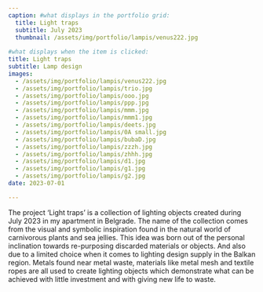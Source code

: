 ```yaml
---
caption: #what displays in the portfolio grid:
  title: Light traps
  subtitle: July 2023
  thumbnail: /assets/img/portfolio/lampis/venus222.jpg
  
#what displays when the item is clicked:
title: Light traps
subtitle: Lamp design
images: 
  - /assets/img/portfolio/lampis/venus222.jpg
  - /assets/img/portfolio/lampis/trio.jpg
  - /assets/img/portfolio/lampis/ooo.jpg
  - /assets/img/portfolio/lampis/ppp.jpg
  - /assets/img/portfolio/lampis/mmm.jpg
  - /assets/img/portfolio/lampis/mmm1.jpg
  - /assets/img/portfolio/lampis/deets.jpg
  - /assets/img/portfolio/lampis/0A small.jpg
  - /assets/img/portfolio/lampis/bubaD.jpg
  - /assets/img/portfolio/lampis/zzzh.jpg
  - /assets/img/portfolio/lampis/zhhh.jpg
  - /assets/img/portfolio/lampis/d1.jpg
  - /assets/img/portfolio/lampis/g1.jpg
  - /assets/img/portfolio/lampis/g2.jpg
date: 2023-07-01

---
```

The project ‘Light traps’ is a collection of lighting objects created during July 2023 in my apartment in Belgrade. The name of the collection comes from the visual and symbolic inspiration found in the natural world of carnivorous plants and sea jellies. This idea was born out of the personal inclination towards re-purposing discarded materials or objects. And also due to a limited choice when it comes to lighting design supply in the Balkan region. Metals found near metal waste,  materials like metal mesh and textile ropes are all used to create lighting objects which demonstrate what can be achieved with little investment and with giving new life to waste.
